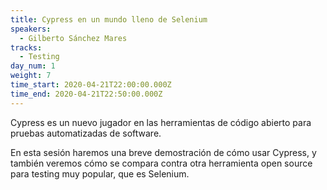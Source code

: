 ```yaml
---
title: Cypress en un mundo lleno de Selenium
speakers:
  - Gilberto Sánchez Mares
tracks:
  - Testing
day_num: 1
weight: 7
time_start: 2020-04-21T22:00:00.000Z
time_end: 2020-04-21T22:50:00.000Z
---
```

Cypress es un nuevo jugador en las herramientas de código abierto para pruebas automatizadas de software.

En esta sesión haremos una breve demostración de cómo usar Cypress, y también veremos cómo se compara contra otra herramienta open source para testing muy popular, que es Selenium.